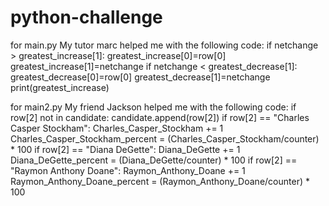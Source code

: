 # python-challenge

for main.py 
My tutor marc helped me with the following code: 
        if netchange > greatest_increase[1]:
            greatest_increase[0]=row[0]
            greatest_increase[1]=netchange
        if  netchange < greatest_decrease[1]:
            greatest_decrease[0]=row[0]
            greatest_decrease[1]=netchange  
    print(greatest_increase)

for main2.py 
My friend Jackson helped me with the following code: 
       if row[2] not in candidate:
            candidate.append(row[2])
        if row[2] == "Charles Casper Stockham":
            Charles_Casper_Stockham += 1 
        Charles_Casper_Stockham_percent = (Charles_Casper_Stockham/counter) * 100
        if row[2] == "Diana DeGette":
            Diana_DeGette += 1 
        Diana_DeGette_percent = (Diana_DeGette/counter) * 100
        if row[2] == "Raymon Anthony Doane": 
            Raymon_Anthony_Doane += 1 
        Raymon_Anthony_Doane_percent = (Raymon_Anthony_Doane/counter) * 100 
    
